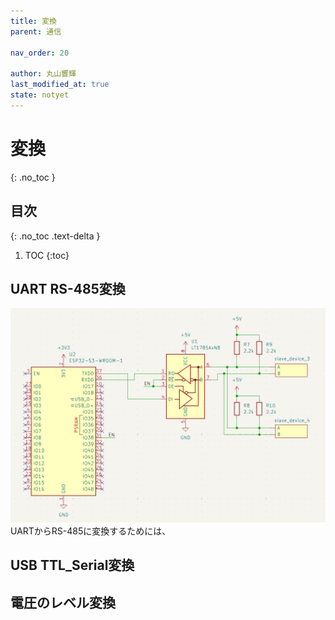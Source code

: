 ```yaml
---
title: 変換
parent: 通信

nav_order: 20

author: 丸山響輝
last_modified_at: true
state: notyet
---
```


# **変換**
{: .no_toc }

## 目次
{: .no_toc .text-delta }

1. TOC
{:toc}

## UART RS-485変換
![uart_rs-485](imgs/020_uart_rs485.png)  
UARTからRS-485に変換するためには、

## USB TTL_Serial変換

## 電圧のレベル変換
